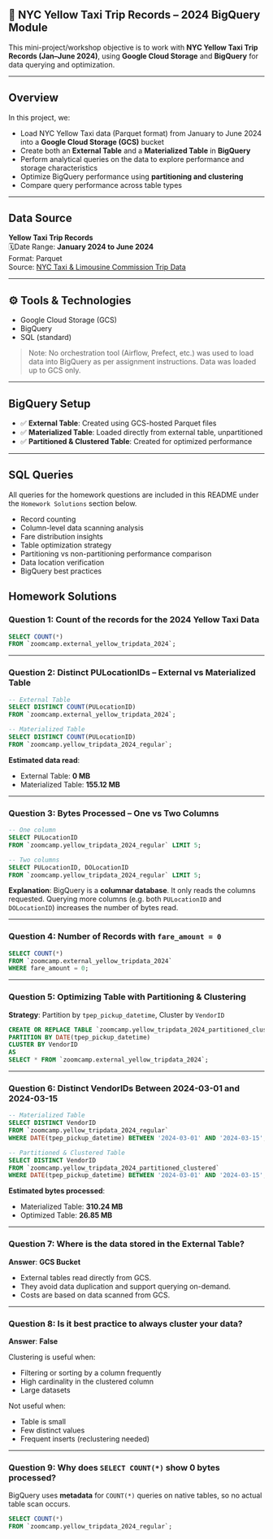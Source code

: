 ## 🗽 NYC Yellow Taxi Trip Records – 2024 BigQuery Module

This mini-project/workshop objective is to work with **NYC Yellow Taxi Trip Records (Jan–June 2024)**, using **Google Cloud Storage** and **BigQuery** for data querying and optimization.

---

## Overview

In this project, we:

- Load NYC Yellow Taxi data (Parquet format) from January to June 2024 into a **Google Cloud Storage (GCS)** bucket
- Create both an **External Table** and a **Materialized Table** in **BigQuery**
- Perform analytical queries on the data to explore performance and storage characteristics
- Optimize BigQuery performance using **partitioning and clustering**
- Compare query performance across table types

---

## Data Source

**Yellow Taxi Trip Records**  
🗓Date Range: **January 2024 to June 2024**  
Format: Parquet  
Source: [NYC Taxi & Limousine Commission Trip Data](https://www.nyc.gov/site/tlc/about/tlc-trip-record-data.page)

---

## ⚙️ Tools & Technologies

- Google Cloud Storage (GCS)
- BigQuery
- SQL (standard)

> Note: No orchestration tool (Airflow, Prefect, etc.) was used to load data into BigQuery as per assignment instructions. Data was loaded up to GCS only.

---

## BigQuery Setup

- ✅ **External Table**: Created using GCS-hosted Parquet files  
- ✅ **Materialized Table**: Loaded directly from external table, unpartitioned  
- ✅ **Partitioned & Clustered Table**: Created for optimized performance  

---

## SQL Queries

All queries for the homework questions are included in this README under the `Homework Solutions` section below.

- Record counting
- Column-level data scanning analysis
- Fare distribution insights
- Table optimization strategy
- Partitioning vs non-partitioning performance comparison
- Data location verification
- BigQuery best practices


## Homework Solutions

### **Question 1: Count of the records for the 2024 Yellow Taxi Data**

```sql
SELECT COUNT(*) 
FROM `zoomcamp.external_yellow_tripdata_2024`;
```
---

### **Question 2: Distinct PULocationIDs – External vs Materialized Table**

```sql
-- External Table
SELECT DISTINCT COUNT(PULocationID)
FROM `zoomcamp.external_yellow_tripdata_2024`; 

-- Materialized Table
SELECT DISTINCT COUNT(PULocationID)
FROM `zoomcamp.yellow_tripdata_2024_regular`;
```

**Estimated data read**:

* External Table: **0 MB**
* Materialized Table: **155.12 MB**

---

### **Question 3: Bytes Processed – One vs Two Columns**

```sql
-- One column
SELECT PULocationID  
FROM `zoomcamp.yellow_tripdata_2024_regular` LIMIT 5;

-- Two columns
SELECT PULocationID, DOLocationID  
FROM `zoomcamp.yellow_tripdata_2024_regular` LIMIT 5;
```

**Explanation**:
BigQuery is a **columnar database**. It only reads the columns requested. Querying more columns (e.g. both `PULocationID` and `DOLocationID`) increases the number of bytes read.

---

### **Question 4: Number of Records with `fare_amount = 0`**

```sql
SELECT COUNT(*)
FROM `zoomcamp.external_yellow_tripdata_2024`
WHERE fare_amount = 0;
```

---

### **Question 5: Optimizing Table with Partitioning & Clustering**

**Strategy**: Partition by `tpep_pickup_datetime`, Cluster by `VendorID`

```sql
CREATE OR REPLACE TABLE `zoomcamp.yellow_tripdata_2024_partitioned_clustered`
PARTITION BY DATE(tpep_pickup_datetime)
CLUSTER BY VendorID  
AS
SELECT * FROM `zoomcamp.external_yellow_tripdata_2024`;
```

---

### **Question 6: Distinct VendorIDs Between 2024-03-01 and 2024-03-15**

```sql
-- Materialized Table
SELECT DISTINCT VendorID
FROM `zoomcamp.yellow_tripdata_2024_regular`
WHERE DATE(tpep_pickup_datetime) BETWEEN '2024-03-01' AND '2024-03-15';

-- Partitioned & Clustered Table
SELECT DISTINCT VendorID
FROM `zoomcamp.yellow_tripdata_2024_partitioned_clustered`
WHERE DATE(tpep_pickup_datetime) BETWEEN '2024-03-01' AND '2024-03-15';
```

**Estimated bytes processed**:

* Materialized Table: **310.24 MB**
* Optimized Table: **26.85 MB**

---

### **Question 7: Where is the data stored in the External Table?**

**Answer**: **GCS Bucket**

* External tables read directly from GCS.
* They avoid data duplication and support querying on-demand.
* Costs are based on data scanned from GCS.

---

### **Question 8: Is it best practice to always cluster your data?**

**Answer**: **False**

Clustering is useful when:

* Filtering or sorting by a column frequently
* High cardinality in the clustered column
* Large datasets

Not useful when:

* Table is small
* Few distinct values
* Frequent inserts (reclustering needed)

---

### **Question 9: Why does `SELECT COUNT(*)` show 0 bytes processed?**

BigQuery uses **metadata** for `COUNT(*)` queries on native tables, so no actual table scan occurs.

```sql
SELECT COUNT(*)
FROM `zoomcamp.yellow_tripdata_2024_regular`;
```


